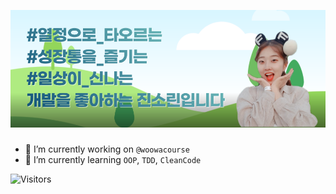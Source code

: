 ![Header](images/banner.png)
### 
- 🔭 I’m currently working on `@woowacourse`
- 🌱 I’m currently learning `OOP`, `TDD`, `CleanCode`

![Visitors](https://komarev.com/ghpvc/?username=jnsorn&label=visitors&color=yellowgreen)
